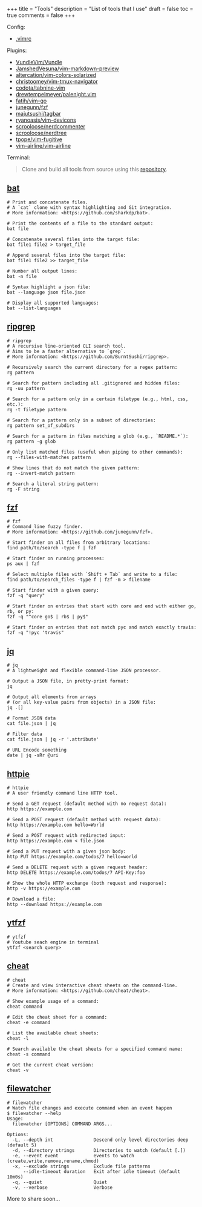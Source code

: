 +++
title = "Tools"
description = "List of tools that I use"
draft = false
toc = true
comments = false
+++

Config:
- [.vimrc](https://gist.github.com/jaswdr/0de529f2b23a3409b632384d206c833d)

Plugins:
- [VundleVim/Vundle](https://github.com/VundleVim/Vundle.vim)
- [JamshedVesuna/vim-markdown-preview](https://github.com/JamshedVesuna/vim-markdown-preview)
- [altercation/vim-colors-solarized](https://github.com/altercation/vim-colors-solarized)
- [christoomey/vim-tmux-navigator](https://github.com/christoomey/vim-tmux-navigator)
- [codota/tabnine-vim](https://github.com/codota/tabnine-vim)
- [drewtempelmeyer/palenight.vim](https://github.com/drewtempelmeyer/palenight.vim)
- [fatih/vim-go](https://github.com/fatih/vim-go)
- [junegunn/fzf](https://github.com/junegunn/fzf)
- [majutsushi/tagbar](https://github.com/majutsushi/tagbar)
- [ryanoasis/vim-devicons](https://github.com/ryanoasis/vim-devicons)
- [scrooloose/nerdcommenter](https://github.com/scrooloose/nerdcommenter)
- [scrooloose/nerdtree](https://github.com/scrooloose/nerdtree)
- [tpope/vim-fugitive](https://github.com/tpope/vim-fugitive)
- [vim-airline/vim-airline](https://github.com/vim-airline/vim-airline)

Terminal:

> Clone and build all tools from source using this [repository](https://github.com/jaswdr/tools).

## [bat](https://github.com/sharkdp/bat)

```
# Print and concatenate files.
# A `cat` clone with syntax highlighting and Git integration.
# More information: <https://github.com/sharkdp/bat>.

# Print the contents of a file to the standard output:
bat file

# Concatenate several files into the target file:
bat file1 file2 > target_file

# Append several files into the target file:
bat file1 file2 >> target_file

# Number all output lines:
bat -n file

# Syntax highlight a json file:
bat --language json file.json

# Display all supported languages:
bat --list-languages
```

## [ripgrep](https://github.com/BurntSushi/ripgrep)

```
# ripgrep
# A recursive line-oriented CLI search tool.
# Aims to be a faster alternative to `grep`.
# More information: <https://github.com/BurntSushi/ripgrep>.

# Recursively search the current directory for a regex pattern:
rg pattern

# Search for pattern including all .gitignored and hidden files:
rg -uu pattern

# Search for a pattern only in a certain filetype (e.g., html, css, etc.):
rg -t filetype pattern

# Search for a pattern only in a subset of directories:
rg pattern set_of_subdirs

# Search for a pattern in files matching a glob (e.g., `README.*`):
rg pattern -g glob

# Only list matched files (useful when piping to other commands):
rg --files-with-matches pattern

# Show lines that do not match the given pattern:
rg --invert-match pattern

# Search a literal string pattern:
rg -F string
```

## [fzf](https://github.com/junegunn/fzf)

```
# fzf
# Command line fuzzy finder.
# More information: <https://github.com/junegunn/fzf>.

# Start finder on all files from arbitrary locations:
find path/to/search -type f | fzf

# Start finder on running processes:
ps aux | fzf

# Select multiple files with `Shift + Tab` and write to a file:
find path/to/search_files -type f | fzf -m > filename

# Start finder with a given query:
fzf -q "query"

# Start finder on entries that start with core and end with either go, rb, or py:
fzf -q "^core go$ | rb$ | py$"

# Start finder on entries that not match pyc and match exactly travis:
fzf -q "!pyc 'travis"
```

## [jq](https://github.com/stedolan/jq)

```
# jq
# A lightweight and flexible command-line JSON processor.

# Output a JSON file, in pretty-print format:
jq

# Output all elements from arrays
# (or all key-value pairs from objects) in a JSON file:
jq .[]

# Format JSON data
cat file.json | jq

# Filter data
cat file.json | jq -r '.attribute'

# URL Encode something
date | jq -sRr @uri
```

## [httpie](https://github.com/httpie/httpie)

```
# httpie
# A user friendly command line HTTP tool.

# Send a GET request (default method with no request data):
http https://example.com

# Send a POST request (default method with request data):
http https://example.com hello=World

# Send a POST request with redirected input:
http https://example.com < file.json

# Send a PUT request with a given json body:
http PUT https://example.com/todos/7 hello=world

# Send a DELETE request with a given request header:
http DELETE https://example.com/todos/7 API-Key:foo

# Show the whole HTTP exchange (both request and response):
http -v https://example.com

# Download a file:
http --download https://example.com
```

## [ytfzf](https://github.com/pystardust/ytfzf)

```
# ytfzf
# Youtube seach engine in terminal
ytfzf <search query>
```

## [cheat](https://cheat.sh/)

```
# cheat
# Create and view interactive cheat sheets on the command-line.
# More information: <https://github.com/cheat/cheat>.

# Show example usage of a command:
cheat command

# Edit the cheat sheet for a command:
cheat -e command

# List the available cheat sheets:
cheat -l

# Search available the cheat sheets for a specified command name:
cheat -s command

# Get the current cheat version:
cheat -v
```

## [filewatcher](https://github.com/dnephin/filewatcher)

```
# filewatcher
# Watch file changes and execute command when an event happen
$ filewatcher --help
Usage:
  filewatcher [OPTIONS] COMMAND ARGS... 

Options:
  -L, --depth int               Descend only level directories deep (default 5)
  -d, --directory strings       Directories to watch (default [.])
  -e, --event event             events to watch (create,write,remove,rename,chmod)
  -x, --exclude strings         Exclude file patterns
      --idle-timeout duration   Exit after idle timeout (default 10m0s)
  -q, --quiet                   Quiet
  -v, --verbose                 Verbose
```

More to share soon...
